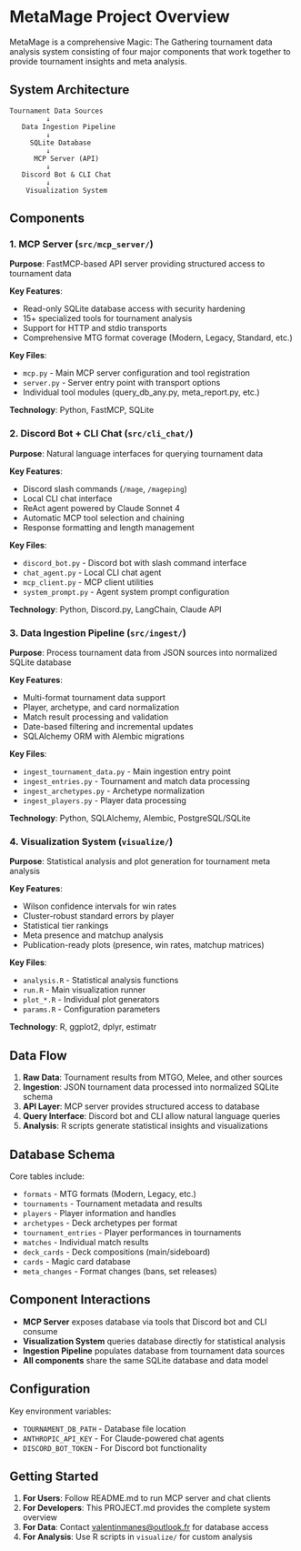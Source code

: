 # MetaMage Project Overview

MetaMage is a comprehensive Magic: The Gathering tournament data analysis system consisting of four major components that work together to provide tournament insights and meta analysis.

## System Architecture

```
Tournament Data Sources
         ↓
   Data Ingestion Pipeline
         ↓
     SQLite Database
         ↓
      MCP Server (API)
         ↓
   Discord Bot & CLI Chat
         ↓
    Visualization System
```

## Components

### 1. MCP Server (`src/mcp_server/`)
**Purpose**: FastMCP-based API server providing structured access to tournament data

**Key Features**:
- Read-only SQLite database access with security hardening
- 15+ specialized tools for tournament analysis
- Support for HTTP and stdio transports
- Comprehensive MTG format coverage (Modern, Legacy, Standard, etc.)

**Key Files**:
- `mcp.py` - Main MCP server configuration and tool registration
- `server.py` - Server entry point with transport options
- Individual tool modules (query_db_any.py, meta_report.py, etc.)

**Technology**: Python, FastMCP, SQLite

### 2. Discord Bot + CLI Chat (`src/cli_chat/`)
**Purpose**: Natural language interfaces for querying tournament data

**Key Features**:
- Discord slash commands (`/mage`, `/mageping`)
- Local CLI chat interface
- ReAct agent powered by Claude Sonnet 4
- Automatic MCP tool selection and chaining
- Response formatting and length management

**Key Files**:
- `discord_bot.py` - Discord bot with slash command interface
- `chat_agent.py` - Local CLI chat agent
- `mcp_client.py` - MCP client utilities
- `system_prompt.py` - Agent system prompt configuration

**Technology**: Python, Discord.py, LangChain, Claude API

### 3. Data Ingestion Pipeline (`src/ingest/`)
**Purpose**: Process tournament data from JSON sources into normalized SQLite database

**Key Features**:
- Multi-format tournament data support
- Player, archetype, and card normalization
- Match result processing and validation
- Date-based filtering and incremental updates
- SQLAlchemy ORM with Alembic migrations

**Key Files**:
- `ingest_tournament_data.py` - Main ingestion entry point
- `ingest_entries.py` - Tournament and match data processing
- `ingest_archetypes.py` - Archetype normalization
- `ingest_players.py` - Player data processing

**Technology**: Python, SQLAlchemy, Alembic, PostgreSQL/SQLite

### 4. Visualization System (`visualize/`)
**Purpose**: Statistical analysis and plot generation for tournament meta analysis

**Key Features**:
- Wilson confidence intervals for win rates
- Cluster-robust standard errors by player
- Statistical tier rankings
- Meta presence and matchup analysis
- Publication-ready plots (presence, win rates, matchup matrices)

**Key Files**:
- `analysis.R` - Statistical analysis functions
- `run.R` - Main visualization runner
- `plot_*.R` - Individual plot generators
- `params.R` - Configuration parameters

**Technology**: R, ggplot2, dplyr, estimatr

## Data Flow

1. **Raw Data**: Tournament results from MTGO, Melee, and other sources
2. **Ingestion**: JSON tournament data processed into normalized SQLite schema
3. **API Layer**: MCP server provides structured access to database
4. **Query Interface**: Discord bot and CLI allow natural language queries
5. **Analysis**: R scripts generate statistical insights and visualizations

## Database Schema

Core tables include:
- `formats` - MTG formats (Modern, Legacy, etc.)
- `tournaments` - Tournament metadata and results
- `players` - Player information and handles
- `archetypes` - Deck archetypes per format
- `tournament_entries` - Player performances in tournaments
- `matches` - Individual match results
- `deck_cards` - Deck compositions (main/sideboard)
- `cards` - Magic card database
- `meta_changes` - Format changes (bans, set releases)

## Component Interactions

- **MCP Server** exposes database via tools that Discord bot and CLI consume
- **Visualization System** queries database directly for statistical analysis
- **Ingestion Pipeline** populates database from tournament data sources
- **All components** share the same SQLite database and data model

## Configuration

Key environment variables:
- `TOURNAMENT_DB_PATH` - Database file location
- `ANTHROPIC_API_KEY` - For Claude-powered chat agents
- `DISCORD_BOT_TOKEN` - For Discord bot functionality

## Getting Started

1. **For Users**: Follow README.md to run MCP server and chat clients
2. **For Developers**: This PROJECT.md provides the complete system overview
3. **For Data**: Contact valentinmanes@outlook.fr for database access
4. **For Analysis**: Use R scripts in `visualize/` for custom analysis